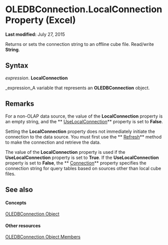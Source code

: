 
# OLEDBConnection.LocalConnection Property (Excel)

 **Last modified:** July 27, 2015

Returns or sets the connection string to an offline cube file. Read/write  **String**.

## Syntax

 _expression_. **LocalConnection**

 _expression_A variable that represents an  **OLEDBConnection** object.


## Remarks

For a non-OLAP data source, the value of the  **LocalConnection** property is an empty string, and the ** [UseLocalConnection](b346933c-17cd-ef11-6070-ee840c8d7c0a.md)** property is set to **False**.

Setting the  **LocalConnection** property does not immediately initiate the connection to the data source. You must first use the ** [Refresh](c28e9443-81e2-dfec-a3fb-a127c3fa2918.md)** method to make the connection and retrieve the data.

The value of the  **LocalConnection** property is used if the **UseLocalConnection** property is set to **True**. If the  **UseLocalConnection** property is set to **False**, the  ** [Connection](03b83f0e-1a16-f44e-0a89-27742b733e05.md)** property specifies the connection string for query tables based on sources other than local cube files.


## See also


#### Concepts


 [OLEDBConnection Object](f246e544-9854-8e71-a7f7-dec57dd725e4.md)
#### Other resources


 [OLEDBConnection Object Members](2f1a2f81-ee3a-1b60-8dc3-87818e1790c1.md)
